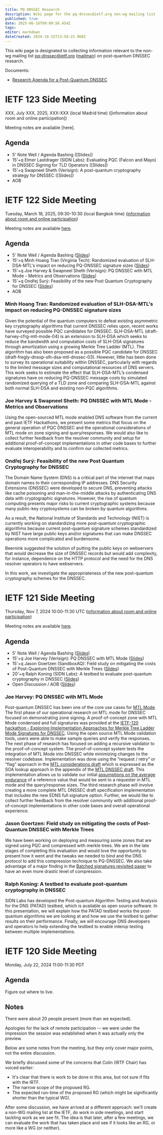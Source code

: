 ```yaml
---
title: PQ DNSSEC Research
description: Wiki page for the pq-dnssec@ietf.org non-wg mailing list
published: true
date: 2025-06-16T09:09:56.454Z
tags: 
editor: markdown
dateCreated: 2024-10-15T13:50:25.960Z
---
```


This wiki page is designated to collecting information relevant to the non-wg mailing list pq-dnssec@ietf.org ([mailman](https://mailman3.ietf.org/mailman3/lists/pq-dnssec.ietf.org/)) on post-quantum DNSSEC research.

Documents:
- [Research Agenda for a Post-Quantum DNSSEC](https://datatracker.ietf.org/doc/draft-fregly-research-agenda-for-pqc-dnssec/)

# IETF 123 Side Meeting
XXX, July XXX, 2025, XXX-XXX (local Madrid time) ([information about room and online participation])

Meeting notes are available [here].

## Agenda
- 5' Note Well / Agenda Bashing ([Slides])
- 15'+q Elmer Lastdrager (SIDN Labs): Evaluating PQC (Falcon and Mayo) in DNSSEC Signing for TLD Operators ([Slides])
- 15'+q Swapneel Sheth (Verisign): A post-quantum cryptography strategy for DNSSEC ([Slides])
- AOB

# IETF 122 Side Meeting
Tuesday, March 18, 2025, 09:30-10:30 (local Bangkok time) ([information about room and online participation](https://trello.com/c/xXjSjBuK/61-0930-1030-pq-dnssec-research))

Meeting notes are available [here](https://wiki.ietf.org/en/group/pq-dnssec/ietf-122-meeting-notes).

## Agenda
- 5' Note Well / Agenda Bashing ([Slides](https://github.com/IQTF/pq-dnssec-materials/raw/refs/heads/main/IETF122/chair-slides.pdf))
- 15'+q Minh Hoang Tran (Virginia Tech): Randomized evaluation of SLH-DSA-MTL's impact on reducing PQ-DNSSEC signature sizes ([Slides](https://github.com/IQTF/pq-dnssec-materials/raw/refs/heads/main/IETF122/Tran_Randomized_evaluation_of_SLH-DSA-MTL's_impact_on_reducing_PQ-DNSSEC_signature_sizes.pdf))
- 15'+q Joe Harvey & Swapneel Sheth (Verisign): PQ DNSSEC with MTL Mode - Metrics and Observations ([Slides](https://github.com/IQTF/pq-dnssec-materials/raw/refs/heads/main/IETF122/Harvey,Sheth_PQ_DNSSEC_MTL_Mode_Observations.pdf))
- 15'+q Ondřej Surý: Feasibility of the new Post Quantum Cryptography for DNSSEC ([Slides](https://github.com/IQTF/pq-dnssec-materials/raw/refs/heads/main/IETF122/Surý_PQC_for_DNSSEC.pdf))
- AOB

### Minh Hoang Tran: Randomized evaluation of SLH-DSA-MTL's impact on reducing PQ-DNSSEC signature sizes
Given the potential of the quantum computers to defeat existing asymmetric key cryptography algorithms that current DNSSEC relies upon, recent works have surveyed possible PQC candidates for DNSSEC. SLH-DSA-MTL (draft-harvey-cfrg-mtl-mode-04) is an extension to SLH-DSA which seeks to reduce the bandwidth and computation costs of SLH-DSA signatures through amortization using a growing Merkle Tree Ladder (MTL). The algorithm has also been proposed as a possible PQC candidate for DNSSEC (draft-fregly-dnsop-slh-dsa-mtl-dnssec-03). However, little has been done to survey its operational suitability within DNSSEC, particularly with regards to the limited message sizes and computational resources of DNS servers. This work seeks to estimate the effect that SLH-DSA-MTL’s condensed signatures have on reducing PQ-DNSSEC message costs by simulated randomized querying of a TLD zone and comparing SLH-DSA-MTL against both normal SLH-DSA and existing non-PQC algorithms.

### Joe Harvey & Swapneel Sheth: PQ DNSSEC with MTL Mode - Metrics and Observations
Using the open-sourced MTL mode enabled DNS software from the current and past IETF Hackathons, we present some metrics that focus on the general operation of PQC DNSSEC and the operational considerations of MTL mode on zone signing and query/responses. We would also like to collect further feedback from the resolver community and setup for additional proof-of-concept implementations in other code bases to further evaluate interoperability and to confirm our collected metrics.

### Ondřej Surý: Feasibility of the new Post Quantum Cryptography for DNSSEC

The Domain Name System (DNS) is a critical part of the internet that maps domain names to their corresponding IP addresses. DNS Security Extensions (DNSSEC) were developed to secure DNS, preventing attacks like cache poisoning and man-in-the-middle attacks by authenticating DNS data with cryptographic signatures. However, the rise of quantum computing presents major risks to current cryptographic systems because many public-key cryptosystems can be broken by quantum algorithms.
 
As a result, the National Institute of Standards and Technology (NIST) is currently working on standardizing more post-quantum cryptographic algorithms because current post-quantum signature schemes standardized by NIST have large public keys and/or signatures that can make DNSSEC operations more complicated and burdensome.
 
Beernink suggested the solution of putting the public keys on webservers that would decrease the size of DNSSEC records but would add complexity, for instance, dependence on the HTTP protocol and the need for the DNS resolver operators to have webservers. 
 
In this work, we investigate the appropriateness of the new post-quantum cryptography schemes for the DNSSEC.

# IETF 121 Side Meeting
Thursday, Nov 7, 2024 10:00-11:30 UTC ([information about room and online participation](https://wiki.ietf.org/en/meeting/121/sidemeetings#meeting-thursday))

Meeting notes are available [here](https://wiki.ietf.org/en/group/pq-dnssec/ietf-121-meeting-notes).

## Agenda

- 5' Note Well / Agenda Bashing ([Slides](https://github.com/IQTF/pq-dnssec-materials/raw/refs/heads/main/IETF121/chair-slides.pdf))
- 15'+q Joe Harvey (Verisign): PQ DNSSEC with MTL Mode ([Slides](https://github.com/IQTF/pq-dnssec-materials/raw/refs/heads/main/IETF121/Harvey_PQ_DNSSEC_with_MTL_Mode.pdf))
- 15'+q Jason Goertzen (SandboxAQ): Field study on mitigating the costs of Post-Quantum DNSSEC with Merkle Trees ([Slides](https://github.com/IQTF/pq-dnssec-materials/raw/refs/heads/main/IETF121/Goertzen_Field_Experiments_on_Post-Quantum_DNSSEC.pdf))
- 20'+q Ralph Koning (SIDN Labs): A testbed to evaluate post-quantum cryptography in DNSSEC ([Slides](https://github.com/IQTF/pq-dnssec-materials/raw/refs/heads/main/IETF121/Koning_A_testbed_to_evaluate_post-quantum_cryptography_in_DNSSEC.pdf))
- Open Discussion / AOB ([Slides](https://github.com/IQTF/pq-dnssec-materials/raw/refs/heads/main/IETF121/chair-slides.pdf))

### Joe Harvey: PQ DNSSEC with MTL Mode

Post-quantum DNSSEC has been one of the core use cases for [MTL Mode](https://datatracker.ietf.org/doc/draft-harvey-cfrg-mtl-mode/). The first phase of our operational research on MTL mode for DNSSEC focused on demonstrating zone signing. A proof-of-concept zone with MTL Mode condensed and full signatures was provided at the [IETF-120 hackathon - Exploring Implementation Approaches for Merkle Tree Ladder Mode Signatures for DNSSEC](https://wiki.ietf.org/en/meeting/120/hackathon). Using the open source MTL Mode validation tools, users were able to make sample queries and verify the responses. The next phase of research has focused on adding a recursive validator to the proof-of-concept system.  The proof-of-concept system tests the integration of MTL Mode into DNSSEC while minimizing changes to the resolver codebase.  Implementation was done using the  “request / retry” or “flag” approach in the [MTL considerations draft](https://datatracker.ietf.org/doc/draft-harvey-cfrg-mtl-mode-considerations/) which is expressed as the SOA lookup approach in the appendix of the [MTL DNSSEC draft](https://datatracker.ietf.org/doc/draft-fregly-dnsop-slh-dsa-mtl-dnssec/).  This implementation allows us to validate our initial [assumptions on the average endurance](https://eprint.iacr.org/2022/1730.pdf) of a reference value that would be sent to a requester in MTL mode and the query/response sizes. The third research phase will involve creating a more complete MTL DNSSEC draft specification implementation that includes the new EDNS full signature option.  Further, we would like to collect further feedback from the resolver community with additional proof-of-concept implementations in other code bases and overall operational experience.

### Jason Goertzen: Field study on mitigating the costs of Post-Quantum DNSSEC with Merkle Trees

We have been working on deploying and measuring some zones that are signed using PQC and compressed with merkle trees. We are in the late stages of completing this evaluation and would love the opportunity to present how it went and the tweaks we needed to bind and the DNS protocol to add this compression technique to PQ-DNSSEC. We also take advantage of a major finding in the [Batched signatures revisited paper](https://pub.sandboxaq.com/publications/batch-signatures-revisited) to have an even more drastic level of compression.

### Ralph Koning: A testbed to evaluate post-quantum cryptography in DNSSEC

SIDN Labs has developed the Post-quantum Algorithm Testing and Analysis for the DNS (PATAD) testbed, which is available as open source software. In this presentation, we will explain how the PATAD testbed works the post-quantum algorithms we are looking at and how we use the testbed to gather results on their performance. Finally, we will encourage DNS developers and operators to help extending the testbed to enable interop testing between multiple implementations.


# IETF 120 Side Meeting
Monday, July 22, 2024 11:00-11:30 PDT

## Agenda
Figure out where to live.

## Notes
There were about 20 people present (more than we expected).

Apologies for the lack of remote participation -- we were under the impression the session was established when it was actually only the preview.

Below are some notes from the meeting, but they only cover major points, not the entire discussion.

We briefly discussed some of the concerns that Colin (IRTF Chair) has voiced earlier:
- It's clear that there is work to be done in this area, but not sure if fits with the IRTF.
- The narrow scope of the proposed RG.
- The expected run-time of the proposed RG (which might be significantly shorter than the typical WG).

After some discussion, we have arrived at a different approach: we'll create a non-WG mailing list at the IETF, do work in side meetings, and start tackling work as we see fit. The idea is that later, after a few meetings, we can evaluate the work that has taken place and see if it looks like an RG, or more like a WG (or neither).
